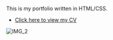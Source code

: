 This is my portfolio written in HTML/CSS.

* [Click here to view my CV](https://github.com/marijapopeska/Portfolio/blob/master/assets/CV_Marija%20Popeska.pdf)


 ![IMG_2](https://user-images.githubusercontent.com/108872423/194047304-377af249-7674-4b31-8c83-457b9e30ee1c.png)

